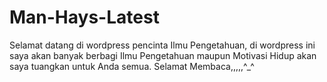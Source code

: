 # Man-Hays-Latest
Selamat datang di wordpress pencinta Ilmu Pengetahuan, di wordpress ini saya akan banyak berbagi Ilmu Pengetahuan maupun Motivasi Hidup akan saya tuangkan untuk Anda semua. Selamat Membaca,,,,,^_^ 

